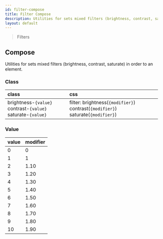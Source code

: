 ```yaml
---
id: filter-compose
title: Filter Compose
description: Utilities for sets mixed filters (brightness, contrast, saturate) in order to an element.
layout: default
---
```


> Filters

## Compose

Utilities for sets mixed filters (brightness, contrast, saturate) in order to an element.

### Class

| <span class="px-3 py-1 text-white bg-charcoal-100 rounded-full">class</span> | <span class="px-3 py-1 text-white bg-charcoal-100 rounded-full">css</span> |
|:--|:--|
| brightness-`{value}` contrast-`{value}` saturate-`{value}` | filter: brightness(`{modifier}`) contrast(`{modifier}`) saturate(`{modifier}`) |

### Value

| <span class="px-3 py-1 text-white bg-charcoal-100 rounded-full">value</span> | <span class="px-3 py-1 text-white bg-charcoal-100 rounded-full">modifier</span> |
|:--|:--|
| 0 | 0 |
| 1 | 1 |
| 2 | 1.10 |
| 3 | 1.20 |
| 4 | 1.30 |
| 5 | 1.40 |
| 6 | 1.50 |
| 7 | 1.60 |
| 8 | 1.70 |
| 9 | 1.80 |
| 10 | 1.90 |


